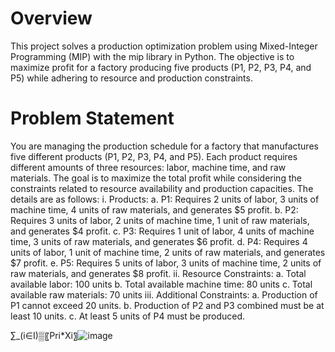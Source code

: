 # Overview # 
This project solves a production optimization problem using Mixed-Integer Programming (MIP) with the mip library in Python. The objective is to maximize profit for a factory producing five products (P1, P2, P3, P4, and P5) while adhering to resource and production constraints.

# Problem Statement #
You are managing the production schedule for a factory that manufactures five different
products (P1, P2, P3, P4, and P5). Each product requires different amounts of three
resources: labor, machine time, and raw materials. The goal is to maximize the total
profit while considering the constraints related to resource availability and production
capacities. The details are as follows:
i. Products:
a. P1: Requires 2 units of labor, 3 units of machine time, 4 units of raw
materials, and generates $5 profit.
b. P2: Requires 3 units of labor, 2 units of machine time, 1 unit of raw
materials, and generates $4 profit.
c. P3: Requires 1 unit of labor, 4 units of machine time, 3 units of raw
materials, and generates $6 profit.
d. P4: Requires 4 units of labor, 1 unit of machine time, 2 units of raw
materials, and generates $7 profit.
e. P5: Requires 5 units of labor, 3 units of machine time, 2 units of raw
materials, and generates $8 profit.
ii. Resource Constraints:
a. Total available labor: 100 units
b. Total available machine time: 80 units
c. Total available raw materials: 70 units
iii. Additional Constraints:
a. Production of P1 cannot exceed 20 units.
b. Production of P2 and P3 combined must be at least 10 units.
c. At least 5 units of P4 must be produced.

∑_(i∈I)▒〖Pr⁡i*Xi〗![image](https://github.com/user-attachments/assets/88165f7e-f166-4a69-b58b-b9dd065b628f)




